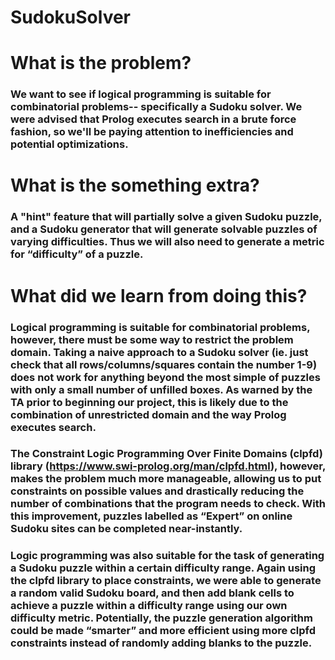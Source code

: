 # SudokuSolver

# What is the problem?
### We want to see if logical programming is suitable for combinatorial problems-- specifically a Sudoku solver. We were advised that Prolog executes search in a brute force fashion, so we'll be paying attention to inefficiencies and potential optimizations. 

# What is the something extra?
### A "hint" feature that will partially solve a given Sudoku puzzle, and a Sudoku generator that will generate solvable puzzles of varying difficulties. Thus we will also need to generate a metric for “difficulty” of a puzzle.

# What did we learn from doing this?
### Logical programming is suitable for combinatorial problems, however, there must be some way to restrict the problem domain. Taking a naive approach to a Sudoku solver (ie. just check that all rows/columns/squares contain the number 1-9) does not work for anything beyond the most simple of puzzles with only a small number of unfilled boxes. As warned by the TA prior to beginning our project, this is likely due to the combination of unrestricted domain and the way Prolog executes search.

### The Constraint Logic Programming Over Finite Domains (clpfd) library (https://www.swi-prolog.org/man/clpfd.html), however, makes the problem much more manageable, allowing us to put constraints on possible values and drastically reducing the number of combinations that the program needs to check. With this improvement, puzzles labelled as “Expert” on online Sudoku sites can be completed near-instantly. 

### Logic programming was also suitable for the task of generating a Sudoku puzzle within a certain difficulty range. Again using the clpfd library to place constraints, we were able to generate a random valid Sudoku board, and then add blank cells to achieve a puzzle within a difficulty range using our own difficulty metric. Potentially, the puzzle generation algorithm could be made “smarter” and more efficient using more clpfd constraints instead of randomly adding blanks to the puzzle.
